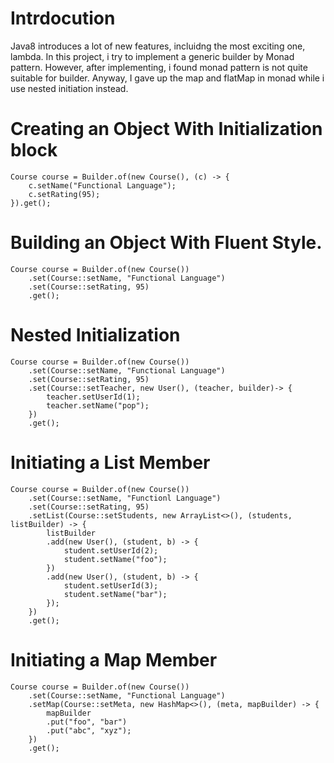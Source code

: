 # Intrdocution
Java8 introduces a lot of new features, incluidng the most exciting one, lambda. In this project, i try to implement a generic builder by Monad pattern. However, after implementing, i found monad pattern is not quite suitable for builder. Anyway, I gave up the map and flatMap in monad while i use nested initiation instead.


# Creating an Object With Initialization block

	Course course = Builder.of(new Course(), (c) -> {
        c.setName("Functional Language");
        c.setRating(95);
    }).get();

# Building an Object With Fluent Style.

	Course course = Builder.of(new Course())
        .set(Course::setName, "Functional Language")
        .set(Course::setRating, 95)
        .get();
	
# Nested Initialization 

	Course course = Builder.of(new Course())
        .set(Course::setName, "Functional Language")
        .set(Course::setRating, 95)
        .set(Course::setTeacher, new User(), (teacher, builder)-> {
            teacher.setUserId(1);
            teacher.setName("pop");
        })
        .get();

# Initiating a List Member

	Course course = Builder.of(new Course())
        .set(Course::setName, "Functionl Language")
        .set(Course::setRating, 95)
        .setList(Course::setStudents, new ArrayList<>(), (students, listBuilder) -> {
            listBuilder
            .add(new User(), (student, b) -> {
                student.setUserId(2);
                student.setName("foo");
            })
            .add(new User(), (student, b) -> {
                student.setUserId(3);
                student.setName("bar");
            });
        })
        .get(); 
        
# Initiating a Map Member

	Course course = Builder.of(new Course())
        .set(Course::setName, "Functional Language")
        .setMap(Course::setMeta, new HashMap<>(), (meta, mapBuilder) -> {
            mapBuilder
            .put("foo", "bar")
            .put("abc", "xyz");
        })
        .get();
        

